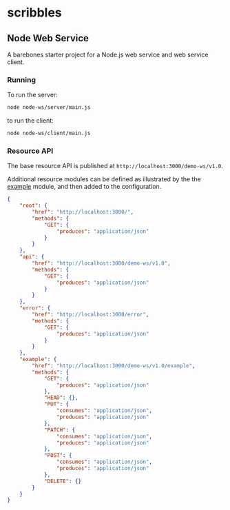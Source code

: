 # scribbles

## Node Web Service

A barebones starter project for a Node.js web service and web service client.

### Running

To run the server:

```sh
node node-ws/server/main.js
```
to run the client:

```sh
node node-ws/client/main.js
```

### Resource API

The base resource API is published at `http://localhost:3000/demo-ws/v1.0`.

Additional resource modules can be defined as illustrated by the the [example](./node-ws/server/resources/example.js)
module, and then added to the configuration.

```json
{
    "root": {
        "href": "http://localhost:3000/",
        "methods": {
            "GET": {
                "produces": "application/json"
            }
        }
    },
    "api": {
        "href": "http://localhost:3000/demo-ws/v1.0",
        "methods": {
            "GET": {
                "produces": "application/json"
            }
        }
    },
    "error": {
        "href": "http://localhost:3000/error",
        "methods": {
            "GET": {
                "produces": "application/json"
            }
        }
    },
    "example": {
        "href": "http://localhost:3000/demo-ws/v1.0/example",
        "methods": {
            "GET": {
                "produces": "application/json"
            },
            "HEAD": {},
            "PUT": {
                "consumes": "application/json",
                "produces": "application/json"
            },
            "PATCH": {
                "consumes": "application/json",
                "produces": "application/json"
            },
            "POST": {
                "consumes": "application/json",
                "produces": "application/json"
            },
            "DELETE": {}
        }
    }
}
```

